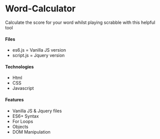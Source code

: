 # Word-Calculator
Calculate the score for your word whilst playing scrabble with this helpful tool

#### Files
  - es6.js    = Vanilla JS version
  - script.js = Jquery version


#### Technologies
  - Html
  - CSS
  - Javascript
  

#### Features
  - Vanilla JS & Jquery files
  - ES6+ Syntax
  - For Loops
  - Objects
  - DOM Manipulation
